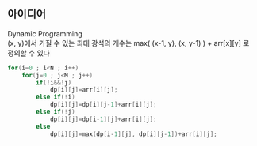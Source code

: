 ## 아이디어
Dynamic Programming  
(x, y)에서 가질 수 있는 최대 광석의 개수는 max( (x-1, y), (x, y-1) ) + arr[x][y] 로 정의할 수 있다  
  
```c
for(i=0 ; i<N ; i++)
	for(j=0 ; j<M ; j++)
		if(!i&&!j)
			dp[i][j]=arr[i][j];
		else if(!i)
			dp[i][j]=dp[i][j-1]+arr[i][j];
		else if(!j)
			dp[i][j]=dp[i-1][j]+arr[i][j];
		else
			dp[i][j]=max(dp[i-1][j], dp[i][j-1])+arr[i][j];
```
